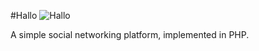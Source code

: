 #Hallo
![Hallo](http://i.imgur.com/9aGuAuU.png)

A simple social networking platform, implemented in PHP.
